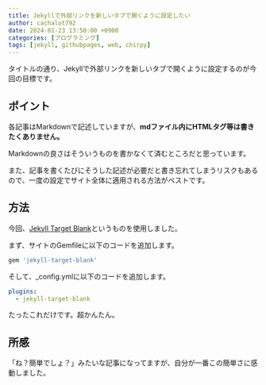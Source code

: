 ```yaml
---  
title: Jekyllで外部リンクを新しいタブで開くように設定したい  
author: cachalot792  
date: 2024-01-23 13:50:00 +0900  
categories: [プログラミング]  
tags: [jekyll, githubpages, web, chirpy]  
---  
```


タイトルの通り、Jekyllで外部リンクを新しいタブで開くように設定するのが今回の目標です。  

## ポイント  

各記事はMarkdownで記述していますが、**mdファイル内にHTMLタグ等は書きたくありません。**  

Markdownの良さはそういうものを書かなくて済むところだと思っています。  

また、記事を書くたびにそうした記述が必要だと書き忘れてしまうリスクもあるので、一度の設定でサイト全体に適用される方法がベストです。  

## 方法  

今回、[Jekyll Target Blank](https://github.com/keithmifsud/jekyll-target-blank)というものを使用しました。  

まず、サイトのGemfileに以下のコードを追加します。  

```Ruby
gem 'jekyll-target-blank'
```

そして、_config.ymlに以下のコードを追加します。  

```YAML
plugins:
  - jekyll-target-blank
```

たったこれだけです。超かんたん。  

## 所感  

「ね？簡単でしょ？」みたいな記事になってますが、自分が一番この簡単さに感動しました。  
